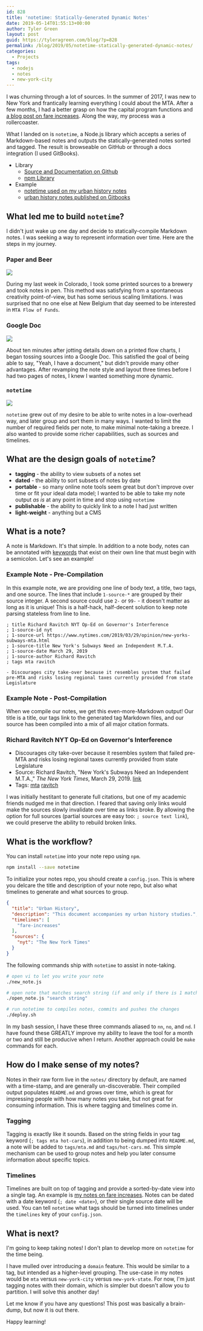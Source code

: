 ```yaml
---
id: 828
title: 'notetime: Statically-Generated Dynamic Notes'
date: 2019-05-14T01:55:13+00:00
author: Tyler Green
layout: post
guid: https://tyleragreen.com/blog/?p=828
permalink: /blog/2019/05/notetime-statically-generated-dynamic-notes/
categories:
  - Projects
tags:
  - nodejs
  - notes
  - new-york-city
---
```


I was churning through a lot of sources. In the summer of 2017, I was new to New York and frantically learning everything I could about the MTA. After a few months, I had a better grasp on how the capital program functions and [a blog post on fare increases](/blog/2017/10/alls-fare-diving-into-mta-fares/). Along the way, my process was a rollercoaster.

What I landed on is `notetime`, a Node.js library which accepts a series of Markdown-based notes and outputs the statically-generated notes sorted and tagged. The result is browseable on GitHub or through a docs integration (I used GitBooks).

- Library
  - [Source and Documentation on Github](https://github.com/tyleragreen/notetime)
  - [npm Library](https://www.npmjs.com/package/notetime)
- Example
  - [notetime used on my urban history notes](https://github.com/tyleragreen/history)
  - [urban history notes published on Gitbooks](https://tyleragreen.gitbooks.io/history/)


## What led me to build `notetime`?

I didn't just wake up one day and decide to statically-compile Markdown notes. I was seeking a way to represent information over time. Here are the steps in my journey.

### Paper and Beer
<img src="/assets/img/2019-05-08/note1.jpg" />

During my last week in Colorado, I took some printed sources to a brewery and took notes in pen. This method was satisfying from a spontaneous creativity point-of-view, but has some serious scaling limitations. I was surprised that no one else at New Belgium that day seemed to be interested in `MTA Flow of Funds`.

### Google Doc
<img src="/assets/img/2019-05-08/note2.png" />

About ten minutes after jotting details down on a printed flow charts, I began tossing sources into a Google Doc. This satisfied the goal of being able to say, "Yeah, I have a document," but didn't provide many other advantages. After revamping the note style and layout three times before I had two pages of notes, I knew I wanted something more dynamic.

### `notetime`
<img src="/assets/img/2019-05-08/note3.jpg" />

`notetime` grew out of my desire to be able to write notes in a low-overhead way, and later group and sort them in many ways. I wanted to limit the number of required fields per note, to make minimal note-taking a breeze. I also wanted to provide some richer capabilities, such as sources and timelines.

## What are the design goals of `notetime`?

- **tagging** - the ability to view subsets of a notes set
- **dated** - the ability to sort subsets of notes by date
- **portable** - so many online note tools seem great but don't improve over time or fit your ideal data model; I wanted to be able to take my note output _as is_ at any point in time and stop using `notetime`
- **publishable** - the ability to quickly link to a note I had just written
- **light-weight** - anything but a CMS

## What is a note?

A note is Markdown. It's that simple. In addition to a note body, notes can be annotated with [keywords](https://github.com/tyleragreen/notetime#keywords) that exist on their own line that must begin with a semicolon. Let's see an example!

### Example Note - Pre-Compilation
In this example note, we are providing one line of body text, a title, two tags, and one source. The lines that include `1-source-*` are grouped by their source integer. A second source could use `2-` or `99-` - it doesn't matter as long as it is unique! This is a half-hack, half-decent solution to keep note parsing stateless from line to line.
```
; title Richard Ravitch NYT Op-Ed on Governor's Interference
; 1-source-id nyt
; 1-source-url https://www.nytimes.com/2019/03/29/opinion/new-yorks-subways-mta.html
; 1-source-title New York's Subways Need an Independent M.T.A.
; 1-source-date March 29, 2019
; 1-source-author Richard Ravitch
; tags mta ravitch

- Discourages city take-over because it resembles system that failed pre-MTA and risks losing regional taxes currently provided from state Legislature
```
### Example Note - Post-Compilation
When we compile our notes, we get this even-more-Markdown output! Our title is a title, our tags link to the generated tag Markdown files, and our source has been compiled into a mix of all major citation formats.

### Richard Ravitch NYT Op-Ed on Governor's Interference
- Discourages city take-over because it resembles system that failed pre-MTA and risks losing regional taxes currently provided from state Legislature
- Source: Richard Ravitch, "New York's Subways Need an Independent M.T.A.," *The New York Times*, March 29, 2019. [link](https://www.nytimes.com/2019/03/29/opinion/new-yorks-subways-mta.html)
- Tags: [mta](this-would-be-a-link-to-the-mta-tag.md) [ravitch](this-would-be-a-link-to-the-ravitch-tag.md)

I was initially hestitant to generate full citations, but one of my academic friends nudged me in that direction. I feared that saving only links would make the sources slowly invalidate over time as links broke. By allowing the option for full sources (partial sources are easy too: `; source text link`), we could preserve the ability to rebuild broken links.

## What is the workflow?
You can install `notetime` into your note repo using `npm`.
```bash
npm install --save notetime
```

To initialize your notes repo, you should create a `config.json`. This is where you delcare the title and description of your note repo, but also what timelines to generate and what sources to group.
```json
{
  "title": "Urban History",
  "description": "This document accompanies my urban history studies.",
  "timelines": [
    "fare-increases"
  ],
  "sources": {
    "nyt": "The New York Times"
  }
}
```
The following commands ship with `notetime` to assist in note-taking.
```bash
# open vi to let you write your note
./new_note.js

# open note that matches search string (if and only if there is 1 match)
./open_note.js "search string"

# run notetime to compiles notes, commits and pushes the changes
./deploy.sh
```

In my bash session, I have these three commands aliased to `nn`, `no`, and `nd`. I have found these GREATLY improve my ability to leave the tool for a month or two and still be producive when I return. Another approach could be `make` commands for each.

## How do I make sense of my notes?

Notes in their raw form live in the `notes/` directory by default, are named with a time-stamp, and are generally un-discoverable. Their compiled output populates `README.md` and grows over time, which is great for impressing people with how many notes you take, but not great for consuming information. This is where tagging and timelines come in.

### Tagging

Tagging is exactly like it sounds.
Based on the string fields in your tag keyword (`; tags mta hot-cars`), in addition to being dumped into `README.md`, a note will be added to `tags/mta.md` and `tags/hot-cars.md`.
This simple mechanism can be used to group notes and help you later consume information about specific topics.

### Timelines

Timelines are built on top of tagging and provide a sorted-by-date view into a single tag.
An example is [my notes on fare increases](https://github.com/tyleragreen/history/blob/master/timelines/fare-increases.md).
Notes can be dated with a date keyword (`; date <date>`), or their single source date will be used.
You can tell `notetime` what tags should be turned into timelines under the `timelines` key of your `config.json`.

## What is next?

I'm going to keep taking notes! I don't plan to develop more on `notetime` for the time being.

I have mulled over introducing a `domain` feature. This would be similar to a tag, but intended as a higher-level grouping. The use-case in my notes would be `mta` versus `new-york-city` versus `new-york-state`. For now, I'm just tagging notes with their domain, which is simpler but doesn't allow you to partition. I will solve this another day!

Let me know if you have any questions! This post was basically a brain-dump, but now it is out there.

Happy learning!
